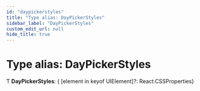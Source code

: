 ```yaml
---
id: "daypickerstyles"
title: "Type alias: DayPickerStyles"
sidebar_label: "DayPickerStyles"
custom_edit_url: null
hide_title: true
---
```


# Type alias: DayPickerStyles

Ƭ **DayPickerStyles**: { [element in keyof UIElement]?: React.CSSProperties}
